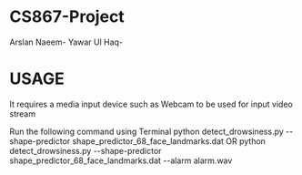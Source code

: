 # CS867-Project
Arslan Naeem- 
Yawar Ul Haq-


# USAGE
It requires a media input device such as Webcam to be used for input video stream

Run the following command using Terminal
 python detect_drowsiness.py --shape-predictor shape_predictor_68_face_landmarks.dat
OR
 python detect_drowsiness.py --shape-predictor shape_predictor_68_face_landmarks.dat --alarm alarm.wav
